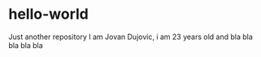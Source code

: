 # hello-world
Just another repository
I am Jovan Dujovic, i am 23 years old and bla bla bla bla bla
